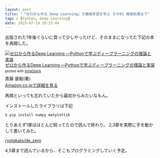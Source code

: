 ```yaml
---
layout: post
title: "「ゼロから作る Deep Learning」で機械学習を学ぶ その01 推論処理まで"
tags : [Python, Deep Learning]
date: 2025-07-19 20:33:44
---
```




出版された1年後ぐらいに買って少しやったけど、そのままになってた下記の本を再開した。


<div class="AmaQuick-box" style="margin-bottom: 0px;"><div class="AmaQuick-image" style="float: left; margin: 0px 12px 1px 0px;"><a href="https://www.amazon.co.jp/dp/4873117585/?tag=tavi06-22" name="AmaQuicklink" target="_blank"><img src="https://m.media-amazon.com/images/I/513J77QZHgL._SL200_.jpg" alt="ゼロから作るDeep Learning ―Pythonで学ぶディープラーニングの理論と実装" style="border: none;"/></a></div><div class="AmaQuick-info" style="margin-bottom: 10px; line-height: 120%"><div class="AmaQuick-name" style="margin-bottom: 10px; line-height: 120%"><a href="https://www.amazon.co.jp/dp/4873117585/?tag=tavi06-22" name="AmaQuicklink" target="_blank">ゼロから作るDeep Learning ―Pythonで学ぶディープラーニングの理論と実装</a><div class="AmaQuick-powered-date" style="font-size: 80%; margin-top: 5px; line-height: 120%">posted with <a href="https://creazy.net/amazon_quick_affiliate" title="AmaQuick" target="_blank">AmaQuick</a></div></div><div class="AmaQuick-detail">斎藤 康毅(著)</div><div class="AmaQuick-sub-info" style="float: left;"><div class="AmaQuick-link" style="margin-top: 5px"><a href="https://www.amazon.co.jp/dp/4873117585/?tag=tavi06-22" name="AmaQuicklink" target="_blank">Amazon.co.jpで詳細を見る</a></div></div></div><div class="AmaQuick-footer" style="clear: left"></div></div>



再開といっても忘れていたから最初からみたいなもん。

インストールしたライブラリは下記

```bash
$ pip install numpy matplotlib
```



とりあえず1章はほとんど知ってたので読んで終わり。
2,3章を実際に手を動かして書いてみた。

[ryotakato/de_zero](https://github.com/ryotakato/de_zero)


4,5章まで読んでいるから、そこもプログラミングしていく予定。


